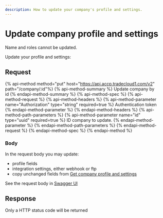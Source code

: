 ```yaml
---
description: How to update your company's profile and settings.
---
```


# Update company profile and settings

Name and roles cannot be updated.

Update your profile and settings:

## Request

{% api-method method="put" host="https://api.accp.tradecloud1.com/v2" path="/company/:id"%} 
{% api-method-summary %} Update company by id {% endapi-method-summary %}
{% api-method-spec %} 
{% api-method-request %} 
{% api-method-headers %} 
{% api-method-parameter name="Authorization" type="string" required=true %} Authentication token {% endapi-method-parameter %} 
{% endapi-method-headers %}
{% api-method-path-parameters %} 
{% api-method-parameter name="id" type="uuid" required=true %} ID company to update. {% endapi-method-parameter %}
{% endapi-method-path-parameters %}
{% endapi-method-request %}
{% endapi-method-spec %}
{% endapi-method %}

### Body

In the request body you may update:

* profile fields
* integration settings, either webhook or ftp
* copy unchanged fields from [Get company profile and settings](get.md)

See the request body in [Swagger UI](https://swagger-ui.accp.tradecloud1.com/?url=https://api.accp.tradecloud1.com/v2/company/specs.yaml#/company/updateCompanyRoute)

## Response

Only a HTTP status code will be returned
